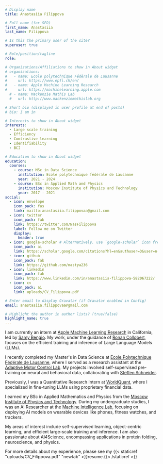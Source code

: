 ```yaml
---
# Display name
title: Anastasiia Filippova

# Full name (for SEO)
first_name: Anastasiia
last_name: Filippova

# Is this the primary user of the site?
superuser: true

# Role/position/tagline
role: 

# Organizations/Affiliations to show in About widget
# organizations:
#   - name: Ecole polytechnique Fédérale de Lausanne
#     url: https://www.epfl.ch/en/
#   - name: Apple Machine Learning Research
#     url: https://machinelearning.apple.com
  # - name: Mackenzie Mathis Lab
  #   url: http://www.mackenziemathislab.org

# Short bio (displayed in user profile at end of posts)
# bio: I am in

# Interests to show in About widget
interests:
  - Large scale training
  - Efficiency 
  - Contrastive learning
  - Identifiability
  - BCI

# Education to show in About widget
education:
  courses:
    - course: MSc in Data Science
      institution: Ecole polytechnique fédérale de Lausanne
      year: 2021 - 2024
    - course: BSc in Applied Math and Physics
      institution: Moscow Institute of Physics and Technology
      year: 2017 - 2021
social:
  - icon: envelope
    icon_pack: fas
    link: mailto:anastasiia.filippovaa@gmail.com
  - icon: twitter
    icon_pack: fab
    link: https://twitter.com/NasFilippova
    label: Follow me on Twitter
    display:
      header: true
  - icon: google-scholar # Alternatively, use `google-scholar` icon from `ai` icon pack
    icon_pack: ai
    link: https://scholar.google.com/citations?hl=en&authuser=3&user=n-20RKYAAAAJ
  - icon: github
    icon_pack: fab
    link: https://github.com/nastya236
  - icon: linkedin
    icon_pack: fab
    link: https://www.linkedin.com/in/anastasiia-filippova-582067222/
  - icon: cv 
    icon_pack: ai
    link: uploads/CV_Filippova.pdf

# Enter email to display Gravatar (if Gravatar enabled in Config)
email: anastasiia.filippovaa@gmail.com 

# Highlight the author in author lists? (true/false)
highlight_name: true
---
```


I am currently an intern at [Apple Machine Learning Research](https://machinelearning.apple.com) in California, led by [Samy Bengio](https://bengio.abracadoudou.com). My work, under the guidance of [Ronan Collobert](https://ronan.collobert.com), focuses on the efficient training and inference of Large Language Models (LLMs).

I recently completed my Master's in Data Science at [Ecole Polytechnique Fédérale de Lausanne](https://www.epfl.ch/en/), where I served as a research assistant at the [Adaptive Motor Control Lab](http://www.mackenziemathislab.org). My projects involved self-supervised pre-training on neural and behavioral data, collaborating with [Steffen Schneider](https://stes.io).

Previously, I was a Quantitative Research Intern at [WorldQuant](https://www.worldquant.com), where I specialized in fine-tuning LLMs using proprietary financial data.

I earned my BSc in Applied Mathematics and Physics from the [Moscow Institute of Physics and Technology](https://mipt.ru/english/). During my undergraduate studies, I was an AI Researcher at the [Machine Intelligence Lab](http://mil-team.com), focusing on deploying AI models on wearable devices like phones, fitness watches, and trackers.

My areas of interest include self-supervised learning, object-centric learning, and efficient large-scale training and inference. I am also passionate about AI4Science, encompassing applications in protein folding, neuroscience, and physics.

For more details about my experience, please see my  {{< staticref "uploads/CV_Filippova.pdf" "newtab" >}}resume.{{< /staticref >}}

<!-- I am actively seeking PhD positions in both the US and Europe. -->